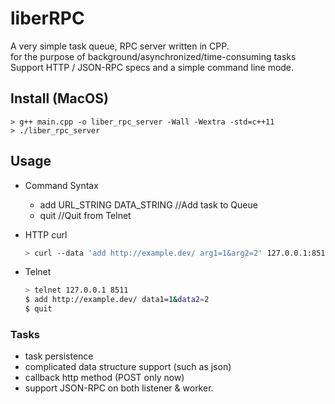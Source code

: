 # liberRPC
A very simple task queue, RPC server written in CPP.<BR>
for the purpose of background/asynchronized/time-consuming tasks<BR>
Support HTTP / JSON-RPC specs and a simple command line mode.

## Install (MacOS)
```
> g++ main.cpp -o liber_rpc_server -Wall -Wextra -std=c++11
> ./liber_rpc_server
```

## Usage

* Command Syntax
  * add URL_STRING DATA_STRING
  //Add task to Queue
  * quit
  //Quit from Telnet
  
* HTTP curl 
  ```Bash
  > curl --data 'add http://example.dev/ arg1=1&arg2=2' 127.0.0.1:8511
  ```

* Telnet 
  ```Bash
  > telnet 127.0.0.1 8511
  $ add http://example.dev/ data1=1&data2=2
  $ quit
  ```

### Tasks

* task persistence
* complicated data structure support (such as json)
* callback http method (POST only now)
* support JSON-RPC on both listener & worker.
